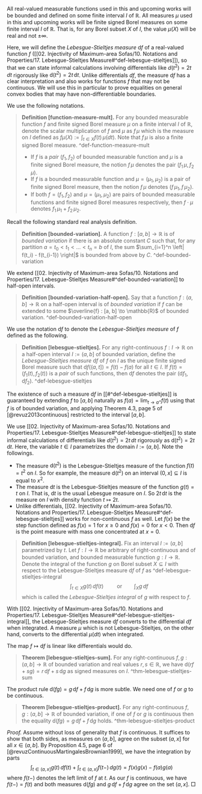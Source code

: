 All real-valued measurable functions used in this and upcoming works will be bounded and defined on some finite interval $I$ of $\mathbb{R}$. All measures $\mu$ used in this and upcoming works will be finite signed Borel measures on some finite interval $I$ of $\mathbb{R}$. That is, for any Borel subset $X$ of $I$, the value $\mu(X)$ will be real and not $\pm \infty$.

Here, we will define the _Lebesgue-Stieltjes measure_ $\mathrm{d} f$ of a real-valued function $f$ ([[02. Injectivity of Maximum-area Sofas/10. Notations and Properties/17. Lebesgue-Stieltjes Measure#^def-lebesgue-stieltjes]]), so that we can state informal calculations involving differentials like $d(t^2) = 2t \, dt$ rigorously like $\mathrm{d}(t^2) = 2t \, \mathrm{d}t$. Unlike differentials $df$, the measure $\mathrm{d} f$ has a clear interpretation and also works for functions $f$ that may not be continuous. We will use this in particular to prove equalities on general convex bodies that may have non-differentiable boundaries.

We use the following notations. 

> __Definition [function-measure-mult].__ For any bounded measurable function $f$ and finite signed Borel measure $\mu$ on a finite interval $I$ of $\mathbb{R}$, denote the scalar multiplication of $f$ and $\mu$ as $f \, \mu$ which is the measure on $I$ defined as $f \mu(X) := \int_{t \in X} f(t) \, \mu(dt)$. Note that $f \, \mu$ is also a finite signed Borel measure. ^def-function-measure-mult
> 
> - If $f$ is a _pair_ $(f_1, f_2)$ of bounded measurable function and $\mu$ is a finite signed Borel measure, the notion $f \, \mu$ denotes the pair $(f_1 \, \mu, f_2 \, \mu)$.
> - If $f$ is a bounded measurable function and $\mu = (\mu_1, \mu_2)$ is a pair of finite signed Borel measure, then the notion $f \, \mu$ denotes $(f \, \mu_1, f \, \mu_2)$.
> - If both $f = (f_1, f_2)$ and $\mu = (\mu_1, \mu_2)$ are pairs of bounded measurable functions and finite signed Borel measures respectively, then $f \cdot \mu$ denotes $f_1 \, \mu_1 + f_2 \, \mu_2$. 

Recall the following standard real analysis definition.

> __Definition [bounded-variation].__ A function $f : [a, b] \to \mathbb{R}$ is of _bounded variation_ if there is an absolute constant $C$ such that, for any partition $a = t_0 < t_1 < \dots < t_n = b$ of $I$, the sum $\sum_{i=1}^n \left| f(t_i) - f(t_{i-1}) \right|$ is bounded from above by $C$. ^def-bounded-variation

We extend [[02. Injectivity of Maximum-area Sofas/10. Notations and Properties/17. Lebesgue-Stieltjes Measure#^def-bounded-variation]] to half-open intervals.

> __Definition [bounded-variation-half-open].__ Say that a function $f : (a, b] \to \mathbb{R}$ on a half-open interval is of _bounded variation_ if $f$ can be extended to some $\overline{f} : [a, b] \to \mathbb{R}$ of bounded variation. ^def-bounded-variation-half-open

We use the notation $\mathrm{d} f$ to denote the _Lebesgue-Stieltjes measure_ of $f$ defined as the following.

> __Definition [lebesgue-stieltjes].__ For any right-continuous $f : I \to \mathbb{R}$ on a half-open interval $I := (a, b]$ of bounded variation, define the _Lebesgue-Stieltjes measure_ $\mathrm{d} f$ of $f$ on $I$ as the unique finite signed Borel measure such that $\mathrm{d} f((a, t]) = f(t) - f(a)$ for all $t \in I$. If $f(t) = (f_1(t), f_2(t))$ is a _pair_ of such functions, then $\mathrm{d} f$ denotes the pair $(\mathrm{d} f_1, \mathrm{d} f_2)$. ^def-lebesgue-stieltjes

The existence of such a measure $\mathrm{d} f$ in [[#^def-lebesgue-stieltjes]] is guaranteed by extending $f$ to $[a, b]$ naturally as $f(a) = \lim_{ t \to a^+ } f(t)$ using that $f$ is of bounded variation, and applying Theorem 4.3, page 5 of [@revuz2013continuous] restricted to the interval $[a, b]$.

We use [[02. Injectivity of Maximum-area Sofas/10. Notations and Properties/17. Lebesgue-Stieltjes Measure#^def-lebesgue-stieltjes]] to state informal calculations of differentials like $d(t^2) = 2t \, dt$ rigorously as $\mathrm{d}(t^2) = 2t \, \mathrm{d}t$. Here, the variable $t \in I$ parametrizes the domain $I := (a, b]$. Note the followings.

- The measure $\mathrm{d}(t^2)$ is the Lebesgue-Stieltjes measure of the function $f(t) = t^2$ on $I$. So for example, the measure $\mathrm{d}(t^2)$ on an interval $(0, x] \subseteq I$ is equal to $x^2$.
- The measure $\mathrm{d} t$ is the Lebesgue-Stieltjes measure of the function $g(t) = t$ on $I$. That is, $\mathrm{d} t$ is the usual Lebesgue measure on $I$. So $2t \, \mathrm{d}t$ is the measure on $I$ with density function $t \mapsto 2t$.
- Unlike differentials, [[02. Injectivity of Maximum-area Sofas/10. Notations and Properties/17. Lebesgue-Stieltjes Measure#^def-lebesgue-stieltjes]] works for non-continuous $f$ as well. Let $f(x)$ be the step function defined as $f(x) = 1$ for $x \geq 0$ and $f(x) = 0$ for $x < 0$. Then $\mathrm{d}f$ is the point measure with mass one concentrated at $x=0$.

> __Definition [lebesgue-stieltjes-integral].__ Fix an interval $I := (a, b]$ parametrized by $t$. Let $f : I \to \mathbb{R}$ be arbitrary of right-continuous and of bounded variation, and bounded measurable function $g : I \to \mathbb{R}$. Denote the integral of the function $g$ on Borel subset $X \subseteq I$ with respect to the Lebesgue-Stieltjes measure $\mathrm{d} f$ of $f$ as ^def-lebesgue-stieltjes-integral
$$
\int_{t\in X} g(t) \, df(t) \qquad \text{ or} \qquad \int_{X} g \, df
$$
> which is called the _Lebesgue-Stieltjes integral_ of $g$ with respect to $f$.

With [[02. Injectivity of Maximum-area Sofas/10. Notations and Properties/17. Lebesgue-Stieltjes Measure#^def-lebesgue-stieltjes-integral]], the Lebesgue-Stieltjes measure $\mathrm{d} f$ converts to the differential $df$ when integrated. A measure $\mu$ which is not Lebesgue-Stieltjes, on the other hand, converts to the differential $\mu(dt)$ when integrated.

The map $f \mapsto \mathrm{d} f$ is linear like differentials would do.

> __Theorem [lebesgue-stieltjes-sum].__ For any right-continuous $f, g : (a, b] \to \mathbb{R}$ of bounded variation and real values $r, s \in \mathbb{R}$, we have $\mathrm{d} (r f + s g) = r \, \mathrm{d} f + s \, \mathrm{d} g$ as signed measures on $I$. ^thm-lebesgue-stieltjes-sum

The product rule $\mathrm{d}(fg) = g \, \mathrm{d}f + f \, \mathrm{d}g$ is more subtle. We need one of $f$ or $g$ to be continuous.

> __Theorem [lebesgue-stieltjes-product].__ For any right-continuous $f, g : (a, b] \to \mathbb{R}$ of bounded variation, if one of $f$ or $g$ is continuous then the equality $\mathrm{d}(fg) = g \, \mathrm{d}f + f \, \mathrm{d}g$ holds. ^thm-lebesgue-stieltjes-product

_Proof._ Assume without loss of generality that $f$ is continuous. It suffices to show that both sides, as measures on $(a, b]$, agree on the subset $(a, x]$ for all $x \in (a, b]$. By Proposition 4.5, page 6 of [@revuzContinuousMartingalesBrownian1999], we have the integration by parts
$$
\int_{t \in (a, x]} g(t)\, df(t) + \int_{t \in (a, x]} f(t-) \, dg(t) = f(x) g(x) - f(a) g(a)
$$
where $f(t-)$ denotes the left limit of $f$ at $t$. As our $f$ is continuous, we have $f(t-) = f(t)$ and both measures $\mathrm{d}(fg)$ and $g \, \mathrm{d}f + f \, \mathrm{d}g$ agree on the set $(a, x]$. □